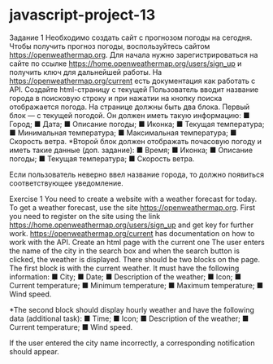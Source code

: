 # javascript-project-13

Задание 1
Необходимо создать сайт с прогнозом погоды на сегодня.
Чтобы получить прогноз погоды, воспользуйтесь сайтом https://openweathermap.org. Для начала нужно зарегистрироваться на сайте по ссылке https://home.openweathermap.org/users/sign_up и получить
ключ для дальнейшей работы. На https://openweathermap.org/current есть документация как работать с API.
Создайте html-страницу с текущей Пользователь вводит название города в поисковую строку и при нажатии на кнопку поиска отображается погода.
На странице должны быть два блока.
Первый блок — с текущей погодой. Он должен иметь такую информацию:
■ Город;
■ Дата;
■ Описание погоды;
■ Иконка;
■ Текущая температура;
■ Минимальная температура; ■ Максимальная температура; ■ Скорость ветра.
*Второй блок должен отображать почасовую погоду и иметь такие данные (доп. задание):
■ Время;
■ Иконка;
■ Описание погоды;
■ Текущая температура; ■ Скорость ветра.

Если пользователь неверно ввел название города, то должно появиться соответствующее уведомление.

Exercise 1
You need to create a website with a weather forecast for today.
To get a weather forecast, use the site https://openweathermap.org. First you need to register on the site using the link https://home.openweathermap.org/users/sign_up and get
key for further work. https://openweathermap.org/current has documentation on how to work with the API.
Create an html page with the current one The user enters the name of the city in the search box and when the search button is clicked, the weather is displayed.
There should be two blocks on the page.
The first block is with the current weather. It must have the following information:
■ City;
■ Date;
■ Description of the weather;
■ Icon;
■ Current temperature;
■ Minimum temperature; ■ Maximum temperature; ■ Wind speed.

*The second block should display hourly weather and have the following data (additional task):
■ Time;
■ Icon;
■ Description of the weather;
■ Current temperature; ■ Wind speed.

If the user entered the city name incorrectly, a corresponding notification should appear.